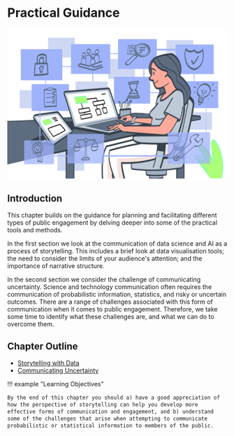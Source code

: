 # Practical Guidance

![Image by Johnny Lighthands](../../assets/images/illustrations/assurance.png)

## Introduction

This chapter builds on the guidance for planning and facilitating different types of public engagement by delving deeper into some of the practical tools and methods.

In the first section we look at the communication of data science and AI as a process of storytelling.
This includes a brief look at data visualisation tools; the need to consider the limits of your audience's attention; and the importance of narrative structure. 

In the second section we consider the challenge of communicating uncertainty.
Science and technology communication often requires the communication of probabilistic information, statistics, and risky or uncertain outcomes.
There are a range of challenges associated with this form of communication when it comes to public engagement.
Therefore, we take some time to identify what these challenges are, and what we can do to overcome them. 

## Chapter Outline

- [Storytelling with Data](storytelling.md)
- [Communicating Uncertainty](uncertainty.md)

!!! example "Learning Objectives"

    By the end of this chapter you should a) have a good appreciation of how the perspective of storytelling can help you develop more effective forms of communication and engagement, and b) understand some of the challenges that arise when attempting to communicate probabilistic or statistical information to members of the public.
